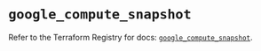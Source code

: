 # `google_compute_snapshot`

Refer to the Terraform Registry for docs: [`google_compute_snapshot`](https://registry.terraform.io/providers/hashicorp/google/6.8.0/docs/resources/compute_snapshot).
